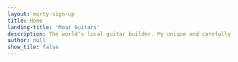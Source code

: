 ```yaml
---
layout: morty-sign-up
title: Home
landing-title: 'Moar Guitars'
description: The world's local guitar builder. My unique and carefully hand-crafted guitars are played on stages all around the world, but each one starts its journey from my workshop in Copenhagen, Denmark.
author: null
show_tile: false
---
```

